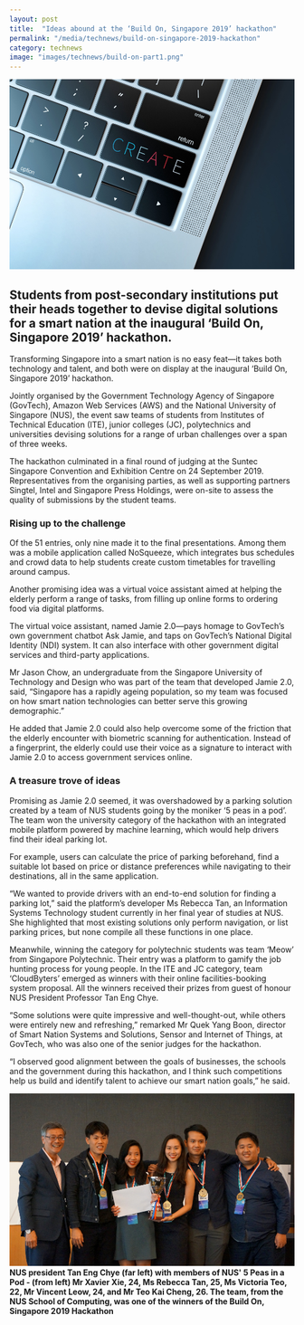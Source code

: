 ```yaml
---
layout: post
title:  "Ideas abound at the ‘Build On, Singapore 2019’ hackathon"
permalink: "/media/technews/build-on-singapore-2019-hackathon"
category: technews
image: "images/technews/build-on-part1.png"
---
```


![Ideas abound at the ‘Build On, Singapore 2019’ hackathon](/images/technews/build-on-part1.png)

Students from post-secondary institutions put their heads together to devise digital solutions for a smart nation at the inaugural ‘Build On, Singapore 2019’ hackathon.
---
 
Transforming Singapore into a smart nation is no easy feat—it takes both technology and talent, and both were on display at the inaugural ‘Build On, Singapore 2019’ hackathon. 

Jointly organised by the Government Technology Agency of Singapore (GovTech), Amazon Web Services (AWS) and the National University of Singapore (NUS), the event saw teams of students from Institutes of Technical Education (ITE), junior colleges (JC), polytechnics and universities devising solutions for a range of urban challenges over a span of three weeks.  

The hackathon culminated in a final round of judging at the Suntec Singapore Convention and Exhibition Centre on 24 September 2019. Representatives from the organising parties, as well as supporting partners Singtel, Intel and Singapore Press Holdings, were on-site to assess the quality of submissions by the student teams. 

### **Rising up to the challenge**

Of the 51 entries, only nine made it to the final presentations. Among them was a mobile application called NoSqueeze, which integrates bus schedules and crowd data to help students create custom timetables for travelling around campus.

Another promising idea was a virtual voice assistant aimed at helping the elderly perform a range of tasks, from filling up online forms to ordering food via digital platforms. 

The virtual voice assistant, named Jamie 2.0—pays homage to GovTech’s own government chatbot Ask Jamie, and taps on GovTech’s National Digital Identity (NDI) system. It can also interface with other government digital services and third-party applications. 

Mr Jason Chow, an undergraduate from the Singapore University of Technology and Design who was part of the team that developed Jamie 2.0, said, “Singapore has a rapidly ageing population, so my team was focused on how smart nation technologies can better serve this growing demographic.”

He added that Jamie 2.0 could also help overcome some of the friction that the elderly encounter with biometric scanning for authentication. Instead of a fingerprint, the elderly could use their voice as a signature to interact with Jamie 2.0 to access government services online.

### **A treasure trove of ideas**

Promising as Jamie 2.0 seemed, it was overshadowed by a parking solution created by a team of NUS students going by the moniker ‘5 peas in a pod’. The team won the university category of the hackathon with an integrated mobile platform powered by machine learning, which would help drivers find their ideal parking lot. 

For example, users can calculate the price of parking beforehand, find a suitable lot based on price or distance preferences while navigating to their destinations, all in the same application.

“We wanted to provide drivers with an end-to-end solution for finding a parking lot,” said the platform’s developer Ms Rebecca Tan, an Information Systems Technology student currently in her final year of studies at NUS. She highlighted that most existing solutions only perform navigation, or list parking prices, but none compile all these functions in one place. 

Meanwhile, winning the category for polytechnic students was team ‘Meow’ from Singapore Polytechnic. Their entry was a platform to gamify the job hunting process for young people. In the ITE and JC category, team ‘CloudByters’ emerged as winners with their online facilities-booking system proposal. All the winners received their prizes from guest of honour NUS President Professor Tan Eng Chye. 

“Some solutions were quite impressive and well-thought-out, while others were entirely new and refreshing,” remarked Mr Quek Yang Boon, director of Smart Nation Systems and Solutions, Sensor and Internet of Things, at GovTech, who was also one of the senior judges for the hackathon.

“I observed good alignment between the goals of businesses, the schools and the government during this hackathon, and I think such competitions help us build and identify talent to achieve our smart nation goals,” he said. 

![Ideas abound at the ‘Build On, Singapore 2019’ hackathon](/images/technews/build-on-part2.png)
**NUS president Tan Eng Chye (far left) with members of NUS' 5 Peas in a Pod - (from left) Mr Xavier Xie, 24, Ms Rebecca Tan, 25, Ms Victoria Teo, 22, Mr Vincent Leow, 24, and Mr Teo Kai Cheng, 26. The team, from the NUS School of Computing, was one of the winners of the Build On, Singapore 2019 Hackathon**
